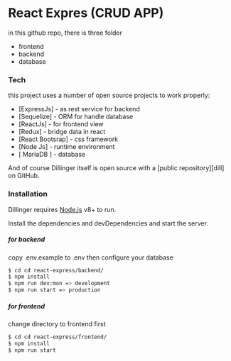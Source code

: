 # React Expres (CRUD APP)

in this github repo, there is three folder

  - frontend
  - backend
  - database

### Tech

this project uses a number of open source projects to work properly:

* [ExpressJs] - as rest service for backend
* [Sequelize] - ORM for handle database
* [ReactJs] - for frontend view
* [Redux] - bridge data in react
* [React Bootsrap] - css framework
* [Node Js] - runtime environment
* [ MariaDB ] - database

And of course Dillinger itself is open source with a [public repository][dill]
 on GitHub.

### Installation

Dillinger requires [Node.js](https://nodejs.org/) v8+ to run.

Install the dependencies and devDependencies and start the server.

##### for backend
copy .env.example to .env then configure your database
```sh
$ cd cd react-express/backend/
$ npm install
$ npm run dev:mon => development
$ npm run start => production
```

##### for frontend
change directory to frontend first
```sh
$ cd cd react-express/frontend/
$ npm install
$ npm run start
```